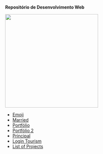 **Repositório de Desenvolvimento Web**

<img src="https://cdn.pixabay.com/photo/2018/06/08/00/48/developer-3461405_960_720.png" width='300px'>

- [Emoji](https://alexkurumin.github.io/webdevstudy/emoji/emoji.html)
- [Married](https://alexkurumin.github.io/webdevstudy/married.html)
- [Portfólio](https://alexkurumin.github.io/webdevstudy/home/index.html)
- [Portfólio 2](https://alexkurumin.github.io/webdevstudy/menu.html)
- [Principal](https://alexkurumin.github.io/webdevstudy/index.html)
- [Login Tourism](https://alexkurumin.github.io/webdevstudy/login-tourism/index.html)
- [List of Projects](https://alexkurumin.github.io/webdevstudy/list-of-projects/index.html)